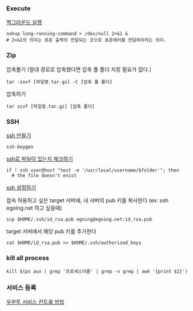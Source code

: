 ### Execute

[백그라운드 실행](http://unix.stackexchange.com/questions/103731/run-a-command-without-making-me-wait)

    nohup long-running-command > /dev/null 2>&1 &
    # 2>&1의 의미는 표준 출력의 전달되는 곳으로 표준에러를 전달하라라는 의미. 
    
### Zip

압축풀기 (절대 경로로 압축했다면 압축 풀 폴더 지정 필요가 없다.)

    tar -zxvf [파일명.tar.gz] -C [압축 풀 폴더]
압축하기

    tar zcvf [파일명.tar.gz] [압축 폴더]

### SSH
[ssh 만들기](https://git-scm.com/book/ko/v1/Git-%EC%84%9C%EB%B2%84-SSH-%EA%B3%B5%EA%B0%9C%ED%82%A4-%EB%A7%8C%EB%93%A4%EA%B8%B0)

    ssh-keygen
    
[ssh로 파일이 있는지 체크하기](http://serverfault.com/questions/103174/check-to-see-if-a-directory-exists-remotely-shell-script)

    if ! ssh user@host "test -e '/usr/local/username/$folder'"; then
      # the file doesn't exist

[ssh 설정하기](https://opentutorials.org/module/432/3742)

접속 허용하고 싶은 target 서버에, 내 서버의 pub 키를 복사한다 (ex: ssh egoing.net 하고 싶을때)

    scp $HOME/.ssh/id_rsa.pub egoing@egoing.net:id_rsa.pub

target 서버에서 해당 pub 키를 추가한다
    
    cat $HOME/id_rsa.pub >> $HOME/.ssh/authorized_keys

### kill all process

    kill $(ps aux | grep '프로세스이름' | grep -v grep | awk '{print $2}')

### 서비스 등록

[우분투 서비스 컨트롤 방법](http://snoopybox.co.kr/1720)
